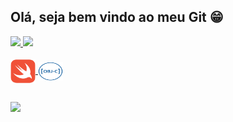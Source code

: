 ## Olá, seja bem vindo ao meu Git 😁 

 <div>
  <a href="https://github.com/Prouj?tab=repositories">
  <img height="180em" src="https://github-readme-stats.vercel.app/api?username=Prouj&show_icons=true&theme=chartreuse-dark&include_all_commits=true&count_private=true"/>
  <img height="180em" src="https://github-readme-stats.vercel.app/api/top-langs/?username=Prouj&layout=compact&langs_count=7&theme=chartreuse-dark"/>
</div>
  
<div style="display: inline_block"><br>
  <img align="center" alt="Prouj-Swift" height="40" width="40" src="https://github.com/devicons/devicon/blob/9f4f5cdb393299a81125eb5127929ea7bfe42889/icons/swift/swift-original.svg">
  <img align="center" alt="Rafa-React" height="30" width="40" src="https://github.com/devicons/devicon/blob/9f4f5cdb393299a81125eb5127929ea7bfe42889/icons/objectivec/objectivec-plain.svg">
</div>
  
  ##
 
<div> 
  <a href="https://www.linkedin.com/in/paulo-uchôa-8ba8621a4/" target="_blank"><img src="https://img.shields.io/badge/-LinkedIn-%230077B5?style=for-the-badge&logo=linkedin&logoColor=white" target="_blank"></a> 
 
